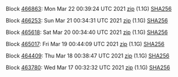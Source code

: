 Block [466863](https://testnet-insight.dashevo.org/insight/block/0000002bf62cc6fa2134364b46bfe52cd668e721efdec4586cacdff9193be183): Mon Mar 22 00:39:24 UTC 2021 [zip](https://dash-bootstrap.ams3.digitaloceanspaces.com/testnet/2021-03-22/bootstrap.dat.zip) (1.1G) [SHA256](https://dash-bootstrap.ams3.digitaloceanspaces.com/testnet/2021-03-22/sha256.txt)

Block [466253](https://testnet-insight.dashevo.org/insight/block/0000005cb80668aefc73c09e5a47ae42450d24bb7bd317710bd92a9ca4e8eed4): Sun Mar 21 00:34:31 UTC 2021 [zip](https://dash-bootstrap.ams3.digitaloceanspaces.com/testnet/2021-03-21/bootstrap.dat.zip) (1.1G) [SHA256](https://dash-bootstrap.ams3.digitaloceanspaces.com/testnet/2021-03-21/sha256.txt)

Block [465618](https://testnet-insight.dashevo.org/insight/block/000000bb7e9fe72d49ffdab34fe89436fcca0a729b5d7667d3eb5d8106434515): Sat Mar 20 00:34:40 UTC 2021 [zip](https://dash-bootstrap.ams3.digitaloceanspaces.com/testnet/2021-03-20/bootstrap.dat.zip) (1.1G) [SHA256](https://dash-bootstrap.ams3.digitaloceanspaces.com/testnet/2021-03-20/sha256.txt)

Block [465017](https://testnet-insight.dashevo.org/insight/block/000002bfdc98f1f7a35f6c9f3b860b04088b708e49584285db80dcc20c968057): Fri Mar 19 00:44:09 UTC 2021 [zip](https://dash-bootstrap.ams3.digitaloceanspaces.com/testnet/2021-03-19/bootstrap.dat.zip) (1.1G) [SHA256](https://dash-bootstrap.ams3.digitaloceanspaces.com/testnet/2021-03-19/sha256.txt)

Block [464409](https://testnet-insight.dashevo.org/insight/block/000000c6ef395274e8b912ae2c9e7e5bcbfbfaabcd3b4cde45d56afe40105099): Thu Mar 18 00:38:47 UTC 2021 [zip](https://dash-bootstrap.ams3.digitaloceanspaces.com/testnet/2021-03-18/bootstrap.dat.zip) (1.1G) [SHA256](https://dash-bootstrap.ams3.digitaloceanspaces.com/testnet/2021-03-18/sha256.txt)

Block [463780](https://testnet-insight.dashevo.org/insight/block/0000011e1faae2d559cad3e71b87905db138d58bb8abeba9d7b7ce92893c41a7): Wed Mar 17 00:32:32 UTC 2021 [zip](https://dash-bootstrap.ams3.digitaloceanspaces.com/testnet/2021-03-17/bootstrap.dat.zip) (1.1G) [SHA256](https://dash-bootstrap.ams3.digitaloceanspaces.com/testnet/2021-03-17/sha256.txt)
